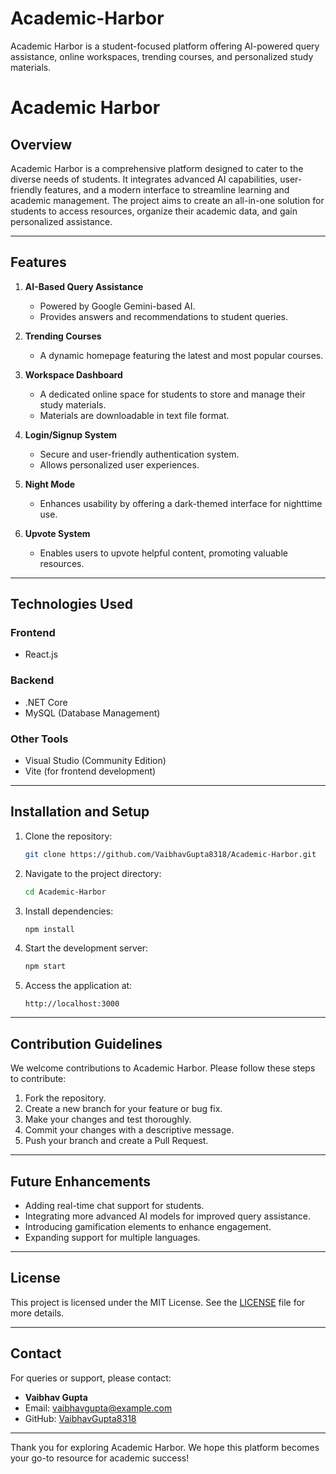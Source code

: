 # Academic-Harbor
Academic Harbor is a student-focused platform offering AI-powered query assistance, online workspaces, trending courses, and personalized study materials.
# Academic Harbor

## Overview
Academic Harbor is a comprehensive platform designed to cater to the diverse needs of students. It integrates advanced AI capabilities, user-friendly features, and a modern interface to streamline learning and academic management. The project aims to create an all-in-one solution for students to access resources, organize their academic data, and gain personalized assistance.

---

## Features

1. **AI-Based Query Assistance**
   - Powered by Google Gemini-based AI.
   - Provides answers and recommendations to student queries.

2. **Trending Courses**
   - A dynamic homepage featuring the latest and most popular courses.

3. **Workspace Dashboard**
   - A dedicated online space for students to store and manage their study materials.
   - Materials are downloadable in text file format.

4. **Login/Signup System**
   - Secure and user-friendly authentication system.
   - Allows personalized user experiences.

5. **Night Mode**
   - Enhances usability by offering a dark-themed interface for nighttime use.

6. **Upvote System**
   - Enables users to upvote helpful content, promoting valuable resources.

---

## Technologies Used

### **Frontend**
- React.js

### **Backend**
- .NET Core
- MySQL (Database Management)

### **Other Tools**
- Visual Studio (Community Edition)
- Vite (for frontend development)

---

## Installation and Setup

1. Clone the repository:
   ```bash
   git clone https://github.com/VaibhavGupta8318/Academic-Harbor.git
   ```

2. Navigate to the project directory:
   ```bash
   cd Academic-Harbor
   ```

3. Install dependencies:
   ```bash
   npm install
   ```

4. Start the development server:
   ```bash
   npm start
   ```

5. Access the application at:
   ```
   http://localhost:3000
   ```

---

## Contribution Guidelines

We welcome contributions to Academic Harbor. Please follow these steps to contribute:

1. Fork the repository.
2. Create a new branch for your feature or bug fix.
3. Make your changes and test thoroughly.
4. Commit your changes with a descriptive message.
5. Push your branch and create a Pull Request.

---

## Future Enhancements

- Adding real-time chat support for students.
- Integrating more advanced AI models for improved query assistance.
- Introducing gamification elements to enhance engagement.
- Expanding support for multiple languages.

---

## License

This project is licensed under the MIT License. See the [LICENSE](LICENSE) file for more details.

---

## Contact

For queries or support, please contact:
- **Vaibhav Gupta**
- Email: [vaibhavgupta@example.com](mailto:vaibhavgupta@example.com)
- GitHub: [VaibhavGupta8318](https://github.com/VaibhavGupta8318)

---

Thank you for exploring Academic Harbor. We hope this platform becomes your go-to resource for academic success!
